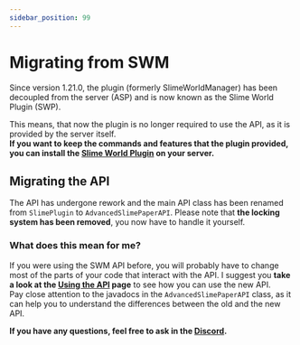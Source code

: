 ```yaml
---
sidebar_position: 99
---
```


# Migrating from SWM
Since version 1.21.0, the plugin (formerly SlimeWorldManager) has been decoupled from the server (ASP) and is now known as the Slime World Plugin (SWP).

This means, that now the plugin is no longer required to use the API, as it is provided by the server itself.\
**If you want to keep the commands and features that the plugin provided, you can install the [Slime World Plugin](swp/installation) on your server.**

## Migrating the API
The API has undergone rework and the main API class has been renamed from `SlimePlugin` to `AdvancedSlimePaperAPI`.
Please note that **the locking system has been removed**, you now have to handle it yourself.

### What does this mean for me?

If you were using the SWM API before, you will probably have to change most of the parts of your code that interact with the API.
I suggest you **take a look at the [Using the API](api/using.md) page** to see how you can use the new API.\
Pay close attention to the javadocs in the `AdvancedSlimePaperAPI` class, as it can help you to understand the differences between the old and the new API.

**If you have any questions, feel free to ask in the [Discord](https://discord.infernalsuite.com/).**
